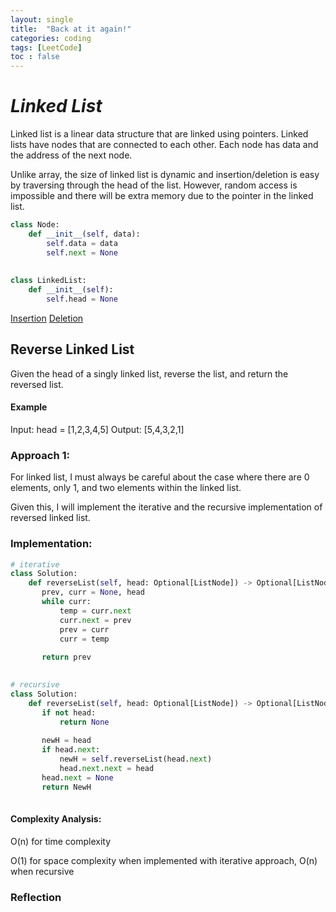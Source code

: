 ```yaml
---
layout: single
title:  "Back at it again!"
categories: coding
tags: [LeetCode]
toc : false
---
```


# *Linked List*

Linked list is a linear data structure that are linked using pointers.
Linked lists have nodes that are connected to each other. 
Each node has data and the address of the next node.


Unlike array, the size of linked list is dynamic and insertion/deletion is easy by traversing through the head of the list.
However, random access is impossible and there will be extra memory due to the pointer in the linked list.

```python
class Node:
    def __init__(self, data):
        self.data = data
        self.next = None
        
        
class LinkedList:
    def __init__(self):
        self.head = None
```

[Insertion](https://www.geeksforgeeks.org/linked-list-set-2-inserting-a-node/)
[Deletion](https://www.geeksforgeeks.org/linked-list-set-3-deleting-node/)

## Reverse Linked List

Given the head of a singly linked list, reverse the list, and return the reversed list.


#### Example

Input: head = [1,2,3,4,5]
Output: [5,4,3,2,1]


### Approach 1: 

For linked list, I must always be careful about the case where there are 0 elements, only 1, and two elements within the linked list.

Given this, I will implement the iterative and the recursive implementation of reversed linked list.


### Implementation:

```python
# iterative
class Solution:
    def reverseList(self, head: Optional[ListNode]) -> Optional[ListNode]:
       prev, curr = None, head
       while curr:
           temp = curr.next
           curr.next = prev
           prev = curr
           curr = temp
           
       return prev
        
```

```python
# recursive
class Solution:
    def reverseList(self, head: Optional[ListNode]) -> Optional[ListNode]:
       if not head:
           return None
       
       newH = head
       if head.next:
           newH = self.reverseList(head.next)
           head.next.next = head
       head.next = None
       return NewH
        
```

#### Complexity Analysis:

O(n) for time complexity

O(1) for space complexity when implemented with iterative approach, O(n) when recursive

### Reflection

